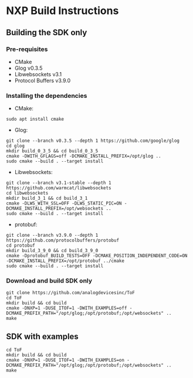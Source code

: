 # NXP Build Instructions


## Building the SDK only

### Pre-requisites
* CMake
* Glog v0.3.5
* Libwebsockets v3.1
* Protocol Buffers v3.9.0

### Installing the dependencies
* CMake:
```console
sudo apt install cmake
```

* Glog:
```console
git clone --branch v0.3.5 --depth 1 https://github.com/google/glog
cd glog
mkdir build_0_3_5 && cd build_0_3_5
cmake -DWITH_GFLAGS=off -DCMAKE_INSTALL_PREFIX=/opt/glog ..
sudo cmake --build . --target install
```

* Libwebsockets:
```console
git clone --branch v3.1-stable --depth 1 https://github.com/warmcat/libwebsockets
cd libwebsockets
mkdir build_3_1 && cd build_3_1
cmake -DLWS_WITH_SSL=OFF -DLWS_STATIC_PIC=ON -DCMAKE_INSTALL_PREFIX=/opt/websockets ..
sudo cmake --build . --target install
```

* protobuf:
```console
git clone --branch v3.9.0 --depth 1 https://github.com/protocolbuffers/protobuf
cd protobuf
mkdir build_3_9_0 && cd build_3_9_0
cmake -Dprotobuf_BUILD_TESTS=OFF -DCMAKE_POSITION_INDEPENDENT_CODE=ON -DCMAKE_INSTALL_PREFIX=/opt/protobuf ../cmake
sudo cmake --build . --target install
```


### Download and build SDK only
```console
git clone https://github.com/analogdevicesinc/ToF
cd ToF
mkdir build && cd build
cmake -DNXP=1 -DUSE_ITOF=1 -DWITH_EXAMPLES=off -DCMAKE_PREFIX_PATH="/opt/glog;/opt/protobuf;/opt/websockets" ..
make
```

## SDK with examples
```console
cd ToF
mkdir build && cd build
cmake -DNXP=1 -DUSE_ITOF=1 -DWITH_EXAMPLES=on -DCMAKE_PREFIX_PATH="/opt/glog;/opt/protobuf;/opt/websockets" ..
make
```


